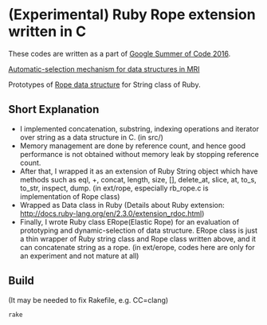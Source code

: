 # (Experimental) Ruby Rope extension written in C

These codes are written as a part of [Google Summer of Code 2016](https://summerofcode.withgoogle.com/projects/).

[Automatic-selection mechanism for data structures in MRI](https://summerofcode.withgoogle.com/projects/#4576418910437376)

Prototypes of [Rope data structure](https://en.wikipedia.org/wiki/Rope_(data_structure)) for String class of Ruby.

## Short Explanation
* I implemented concatenation, substring, indexing operations and iterator over string as a data structure in C. (in src/)
 * Memory management are done by reference count, and hence good performance is not obtained without memory leak by stopping reference count.
* After that, I wrapped it as an extension of Ruby String object which have methods such as eql, +, concat, length, size, [], delete\_at, slice, at, to\_s, to\_str, inspect, dump. (in ext/rope, especially rb_rope.c is implementation of Rope class)
 * Wrapped as Data class in Ruby (Details about Ruby extension: http://docs.ruby-lang.org/en/2.3.0/extension_rdoc.html)
* Finally, I wrote Ruby class ERope(Elastic Rope) for an evaluation of prototyping and dynamic-selection of data structure. ERope class is just a thin wrapper of Ruby string class and Rope class written above, and it can concatenate string as a rope. (in ext/erope, codes here are only for an experiment and not mature at all)

## Build
(It may be needed to fix Rakefile, e.g. CC=clang)

``` sh
rake
```
